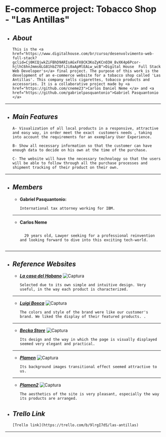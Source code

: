 # E-commerce project: Tobacco Shop - "Las Antillas"
+ ## ___About___
    ```
    This is the <a href="https://www.digitalhouse.com/br/curso/desenvolvimento-web-full-stack?gclid=Cj0KCQjwkZiFBhD9ARIsAGxFX8CK3KoZyKCnO3H_8vXK4p6Pcor-hjlhC6hnJmms6LG81hbZ7OfiJi0aApMlEALw_wcB">Digital House  Full Stack Web Developer's</a> final project. The purpose of this work is the development of an e-commerce website for a tobacco shop called 'Las Antillas'. This company sells cigarettes, tobacco products and accessories. It is a collaborative project made by <a href="https://github.com/cneme23">Carlos Daniel Neme </a> and <a href="https://github.com/gabrielpasquantonio">Gabriel Pasquantonio </a>
___

+ ## ___Main Features___
    ```
    A- Visualization of all local products in a responsive, attractive and easy way, in order meet the exact  customers needs , taking into account the requirements for an exemplary User Experience.

    B- Show all necessary information so that the customer can have enough data to decide on his own at the time of the purchase.

    C- The website will have the necessary technology so that the users will be able to follow through all the purchase processes and shipment tracking of their product on their own.
___
+ ## ___Members___
    - __Gabriel Pasquantonio:__

        ```
        International tax attorney working for IBM. 
    ___

    - __Carlos Neme__

        ```
         
          29 years old, Lawyer seeking for a professional reinvention and looking forward to dive into this exciting tech-world. 
          
___

+ ## ___Reference Websites___
    - [___La casa del Habano___](http://lacasadelhabano.com.ar/)
        ![Captura](/README/foto1.png)
        ```
        Selected due to its own simple and intuitive design. Very useful, in the way each product is characterized.
    ___

    - [___Luigi Bosca___](https://shop.luigibosca.com/?ref=tiendanube.com)
        ![Captura](/README/foto2.png)
        ```
        The colors and style of the brand were like our customer's brand. We liked the display of their featured products. .
    ___  

    - [___Becka Store___](https://becka-store-demo.myshopify.com/#header-topbar)
        ![Captura](/README/foto3.jpg)
        ```
        Its design and the way in which the page is visually displayed seemed very elegant and practical.
    ___

    - [___Plamen___](https://plamen.qodeinteractive.com/wide-home/)
        ![Captura](/README/foto4.png)
        ```
        Its background images transitional effect seemed attractive to us.
    ___

    - [___Plamen2___](https://plamen.qodeinteractive.com/four-columns/)
        ![Captura](/README/foto5.png)
        ```
        The aesthetics of the site is very pleasant, especially the way its products are arranged.  

+ ## ___Trello Link___
    ```
    [Trello link](https://trello.com/b/9lrgI7dS/las-antillas)
    
___



